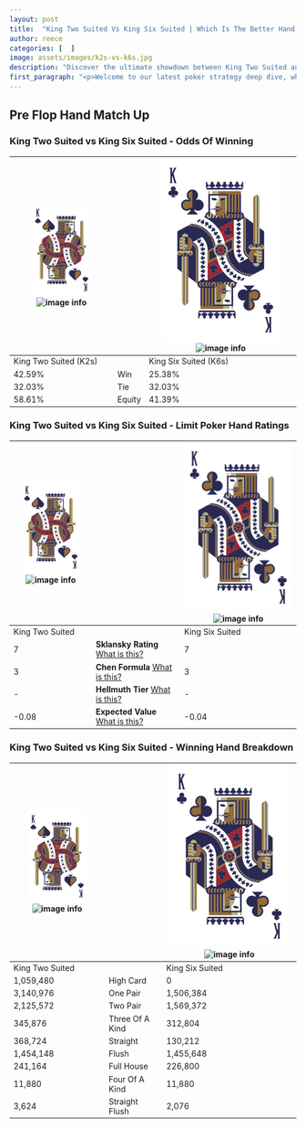 ```yaml
---
layout: post
title:  "King Two Suited Vs King Six Suited | Which Is The Better Hand In Poker? A Complete Guide"
author: reece
categories: [  ]
image: assets/images/k2s-vs-k6s.jpg
description: "Discover the ultimate showdown between King Two Suited and King Six Suited in poker! Uncover the odds, strategies, and scenarios where one hand triumphs over the other. Get ready to up your poker game with this thrilling analysis."
first_paragraph: "<p>Welcome to our latest poker strategy deep dive, where we're pitting two distinct hands against each other in a high-stakes showdown: King Two Suited vs King Six Suited.</p><p>In the dynamic world of poker, every decision counts, and knowing which hand holds the upper hand is key to your success at the table.</p><p>In this article, we'll dissect these two hands, explore the scenarios where one dominates the other, and equip you with the knowledge to make strategic choices that can tip the odds in your favor.</p><p>Get ready to unravel the intriguing dynamics of these poker hands and elevate your game to new heights.</p>"
---
```




[comment]: # (sp0)

## Pre Flop Hand Match Up

<div class="table hand-ratings" markdown="1"> 



### King Two Suited vs King Six Suited - Odds Of Winning


    
| ![image info](assets/images/hand1/K.png) ![image info](assets/images/hand1/2s.png) |  | ![image info](assets/images/hand2/K.png) ![image info](assets/images/hand2/6s.png) |
| -------- | -------- | -------- |
| King Two Suited (K2s) |  | King Six Suited (K6s) |
| 42.59% | Win | 25.38% |
| 32.03% | Tie | 32.03% |
| 58.61% | Equity | 41.39% |




[comment]: # (sp1)



### King Two Suited vs King Six Suited - Limit Poker Hand Ratings


    
| ![image info](assets/images/hand1/K.png) ![image info](assets/images/hand1/2s.png) |  | ![image info](assets/images/hand2/K.png) ![image info](assets/images/hand2/6s.png) |
| -------- | -------- | -------- |
| King Two Suited |  | King Six Suited |
| 7 | **Sklansky Rating** [What is this?](/sklansky-rating-explained) | 7 |
| 3 | **Chen Formula** [What is this?](/chen-formula-explained) | 3 |
| - | **Hellmuth Tier** [What is this?](/Hellmuth-tier-explained) | - |
| -0.08 | **Expected Value** [What is this?](/expected-value-explained) | -0.04 |




[comment]: # (sp2)



### King Two Suited vs King Six Suited - Winning Hand Breakdown


    
| ![image info](assets/images/hand1/K.png) ![image info](assets/images/hand1/2s.png) |  | ![image info](assets/images/hand2/K.png) ![image info](assets/images/hand2/6s.png) |
| -------- | -------- | -------- |
| King Two Suited |  | King Six Suited |
| 1,059,480 | High Card | 0 |
| 3,140,976 | One Pair | 1,506,384 |
| 2,125,572 | Two Pair | 1,569,372 |
| 345,876 | Three Of A Kind | 312,804 |
| 368,724 | Straight | 130,212 |
| 1,454,148 | Flush | 1,455,648 |
| 241,164 | Full House | 226,800 |
| 11,880 | Four Of A Kind | 11,880 |
| 3,624 | Straight Flush | 2,076 |




[comment]: # (sp3)



</div>

[comment]: # (sp4)



[comment]: # (sp5)

